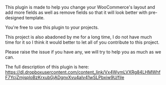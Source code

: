 This plugin is made to help you change your WooCommerce's layout and add more fields as well as remove fields so that it will look better with pre-designed template.

You're free to use this plugin to your projects.

This project is also abadoned by me for a long time, I do not have much time for it so I think it would better to let all of you contribute to this project.

Please raise the issue if you have any, we will try to help you as much as we can.

The full description of this plugin is here: https://dl.dropboxusercontent.com/content_link/Vx4WymLVXRg84LHMWhfF7YcjZmjsploBzKrxubGjADgnvXvu4aIv41wSLPbxiw9U/file
